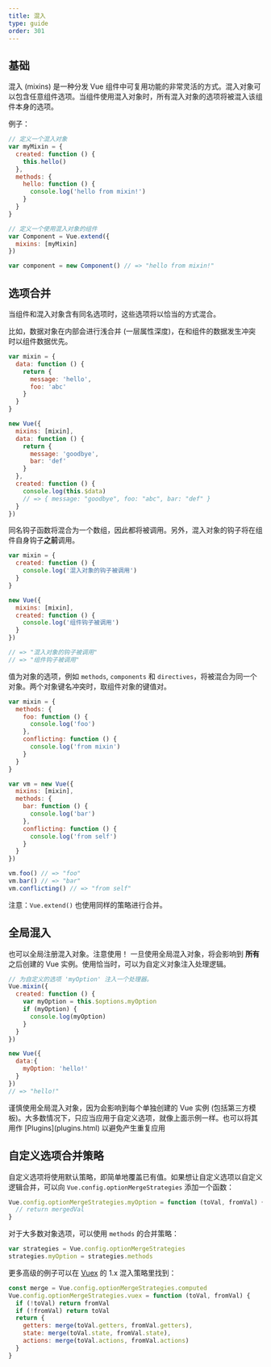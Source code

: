 ```yaml
---
title: 混入
type: guide
order: 301
---
```


## 基础

混入 (mixins) 是一种分发 Vue 组件中可复用功能的非常灵活的方式。混入对象可以包含任意组件选项。当组件使用混入对象时，所有混入对象的选项将被混入该组件本身的选项。

例子：

``` js
// 定义一个混入对象
var myMixin = {
  created: function () {
    this.hello()
  },
  methods: {
    hello: function () {
      console.log('hello from mixin!')
    }
  }
}

// 定义一个使用混入对象的组件
var Component = Vue.extend({
  mixins: [myMixin]
})

var component = new Component() // => "hello from mixin!"
```

## 选项合并

当组件和混入对象含有同名选项时，这些选项将以恰当的方式混合。

比如，数据对象在内部会进行浅合并 (一层属性深度)，在和组件的数据发生冲突时以组件数据优先。

``` js
var mixin = {
  data: function () {
    return {
      message: 'hello',
      foo: 'abc'
    }
  }
}

new Vue({
  mixins: [mixin],
  data: function () {
    return {
      message: 'goodbye',
      bar: 'def'
    }
  },
  created: function () {
    console.log(this.$data)
    // => { message: "goodbye", foo: "abc", bar: "def" }
  }
})
```

同名钩子函数将混合为一个数组，因此都将被调用。另外，混入对象的钩子将在组件自身钩子**之前**调用。

``` js
var mixin = {
  created: function () {
    console.log('混入对象的钩子被调用')
  }
}

new Vue({
  mixins: [mixin],
  created: function () {
    console.log('组件钩子被调用')
  }
})

// => "混入对象的钩子被调用"
// => "组件钩子被调用"
```

值为对象的选项，例如 `methods`, `components` 和 `directives`，将被混合为同一个对象。两个对象键名冲突时，取组件对象的键值对。

``` js
var mixin = {
  methods: {
    foo: function () {
      console.log('foo')
    },
    conflicting: function () {
      console.log('from mixin')
    }
  }
}

var vm = new Vue({
  mixins: [mixin],
  methods: {
    bar: function () {
      console.log('bar')
    },
    conflicting: function () {
      console.log('from self')
    }
  }
})

vm.foo() // => "foo"
vm.bar() // => "bar"
vm.conflicting() // => "from self"
```

注意：`Vue.extend()` 也使用同样的策略进行合并。

## 全局混入

也可以全局注册混入对象。注意使用！ 一旦使用全局混入对象，将会影响到 **所有** 之后创建的 Vue 实例。使用恰当时，可以为自定义对象注入处理逻辑。

``` js
// 为自定义的选项 'myOption' 注入一个处理器。
Vue.mixin({
  created: function () {
    var myOption = this.$options.myOption
    if (myOption) {
      console.log(myOption)
    }
  }
})

new Vue({
  data:{
    myOption: 'hello!'
  }
})
// => "hello!"
```

<p class="tip">谨慎使用全局混入对象，因为会影响到每个单独创建的 Vue 实例 (包括第三方模板)。大多数情况下，只应当应用于自定义选项，就像上面示例一样。也可以将其用作 [Plugins](plugins.html) 以避免产生重复应用</p>

## 自定义选项合并策略

自定义选项将使用默认策略，即简单地覆盖已有值。如果想让自定义选项以自定义逻辑合并，可以向 `Vue.config.optionMergeStrategies` 添加一个函数：

``` js
Vue.config.optionMergeStrategies.myOption = function (toVal, fromVal) {
  // return mergedVal
}
```

对于大多数对象选项，可以使用 `methods` 的合并策略：

``` js
var strategies = Vue.config.optionMergeStrategies
strategies.myOption = strategies.methods
```

更多高级的例子可以在 [Vuex](https://github.com/vuejs/vuex) 的 1.x 混入策略里找到：

``` js
const merge = Vue.config.optionMergeStrategies.computed
Vue.config.optionMergeStrategies.vuex = function (toVal, fromVal) {
  if (!toVal) return fromVal
  if (!fromVal) return toVal
  return {
    getters: merge(toVal.getters, fromVal.getters),
    state: merge(toVal.state, fromVal.state),
    actions: merge(toVal.actions, fromVal.actions)
  }
}
```
